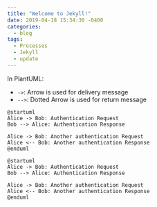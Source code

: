 ```yaml
---
title: "Welcome to Jekyll!"
date: 2019-04-18 15:34:30 -0400
categories:
  - blog
tags:
  - Processes
  - Jekyll
  - update
---
```


In PlantUML:

- `->`: Arrow is used for delivery message
- `-->`: Dotted Arrow is used for return message

```plantuml
@startuml
Alice -> Bob: Authentication Request
Bob --> Alice: Authentication Response

Alice -> Bob: Another authentication Request
Alice <-- Bob: Another authentication Response
@enduml
```

```plantuml!
@startuml
Alice -> Bob: Authentication Request
Bob --> Alice: Authentication Response

Alice -> Bob: Another authentication Request
Alice <-- Bob: Another authentication Response
@enduml
```
